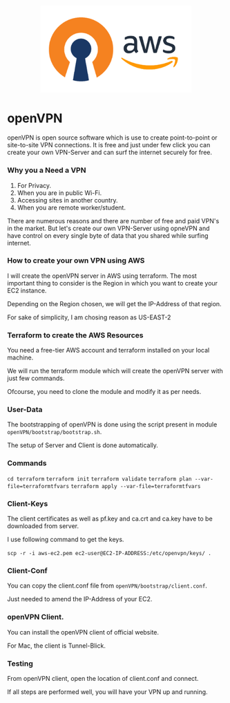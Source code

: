 <p align="center">
  <img src="img/openvpn_aws.png" width="350"> </image>
</p>

# openVPN
openVPN is open source software which is use to create point-to-point or site-to-site VPN connections.
It is free and just under few click you can create your own VPN-Server and can surf the internet securely for free.

### Why you a Need a VPN

1. For Privacy.
1. When you are in public Wi-Fi.
1. Accessing sites in another country.
1. When you are remote worker/student.

There are numerous reasons and there are number of free and paid VPN's in the market.
But let's create our own VPN-Server using opneVPN and have control on every single byte of data that you shared while surfing internet.

### How to create your own VPN using AWS

I will create the openVPN server in AWS using terraform. The most important thing to consider is the Region in which you want to create your EC2 instance.

Depending on the Region chosen, we will get the IP-Address of that region.

For sake of simplicity, I am chosing reason as US-EAST-2

### Terraform to create the AWS Resources

You need a free-tier AWS account and terraform installed on your local machine.

We will run the terraform module which will create the openVPN server with just few commands. 

Ofcourse, you need to clone the module and modify it as per needs.

### User-Data

The bootstrapping of openVPN is done using the script present in module `openVPN/bootstrap/bootstrap.sh`.

The setup of Server and Client is done automatically.

### Commands

`cd terraform`
`terraform init`
`terraform validate`
`terraform plan --var-file=terraformtfvars`
`terraform apply --var-file=terraformtfvars`


### Client-Keys

The client certificates as well as pf.key and ca.crt and ca.key have to be downloaded from server.

I use following command to get the keys.

`scp -r -i aws-ec2.pem ec2-user@EC2-IP-ADDRESS:/etc/openvpn/keys/ .`

### Client-Conf

You can copy the client.conf file from `openVPN/bootstrap/client.conf`.

Just needed to amend the IP-Address of your EC2.

### openVPN Client.

You can install the openVPN client of official website.

For Mac, the client is Tunnel-Blick.

### Testing

From openVPN client, open the location of client.conf and connect.

If all steps are performed well, you will have your VPN up and running.
